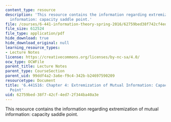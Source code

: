 ```yaml
---
content_type: resource
description: 'This resource contains the information regarding extremization of mutual
  information: capacity saddle point.'
file: /courses/6-441-information-theory-spring-2016/62759bed38f742cf4ed72f344ba40a3e_MIT6_441S16_chapter_4.pdf
file_size: 612524
file_type: application/pdf
hide_download: true
hide_download_original: null
learning_resource_types:
- Lecture Notes
license: https://creativecommons.org/licenses/by-nc-sa/4.0/
ocw_type: OCWFile
parent_title: Lecture Notes
parent_type: CourseSection
parent_uid: 99ddf4a2-3a6e-f9c4-342b-b24697590209
resourcetype: Document
title: '6.441S16: Chapter 4: Extremization of Mutual Information: Capacity Saddle
  Point'
uid: 62759bed-38f7-42cf-4ed7-2f344ba40a3e
---
```

This resource contains the information regarding extremization of mutual information: capacity saddle point.
